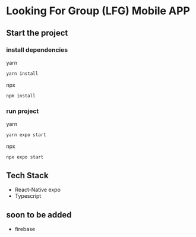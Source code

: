 # Looking For Group (LFG) Mobile APP

## Start the project

### install dependencies

yarn

```bash
yarn install
```

npx

```bash
npm install
```

### run project

yarn

```bash
yarn expo start
```

npx

```bash
npx expo start
```

## Tech Stack

- React-Native expo
- Typescript

## soon to be added

- firebase
